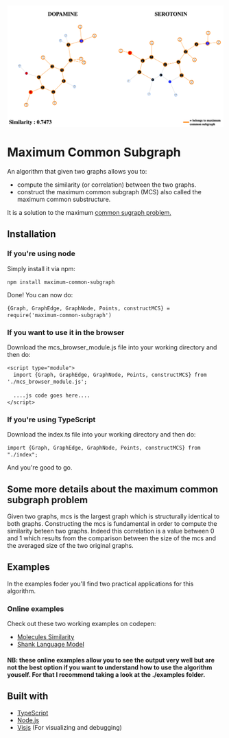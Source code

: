 ![Alt text](imgs/dopamine_serotonin_similarity.png?raw=true "Dopamine Serotonin Similarity")
# Maximum Common Subgraph
An algorithm that given two graphs allows you to:
* compute the similarity (or correlation) between the two graphs. 
* construct the maximum common subgraph (MCS) also called the maximum common substructure.

It is a solution to the maximum [common sugraph problem.](https://www.google.com/search?sxsrf=ACYBGNSN6w2aDBEq0Q7AFsOOWMdOjRMidQ%3A1571432071191&ei=hyaqXe-oC9CFmwX94IXABw&q=maximum+common+subgraph+problem&oq=maximum+common+subgraph+problem)

## Installation
### If you're using node 
Simply install it via npm:
```
npm install maximum-common-subgraph
```
Done! You can now do:
```
{Graph, GraphEdge, GraphNode, Points, constructMCS} = require('maximum-common-subgraph')
```

### If you want to use it in the browser
Download the mcs_browser_module.js file into your working directory and then do:
```
<script type="module">
  import {Graph, GraphEdge, GraphNode, Points, constructMCS} from './mcs_browser_module.js';
  
  ....js code goes here....
</script>
```

### If you're using TypeScript
Download the index.ts file into your working directory and then do:
```
import {Graph, GraphEdge, GraphNode, Points, constructMCS} from "./index";
```
And you're good to go. 

## Some more details about the maximum common subgraph problem
Given two graphs, mcs is the largest graph which is structurally identical to both graphs. Constructing the mcs is fundamental in order to compute the similarity beteen two graphs. Indeed this correlation is a value between 0 and 1 which results from the comparison between the size of the mcs and the averaged size of the two original graphs. 

## Examples
In the examples foder you'll find two practical applications for this algorithm. 
### Online examples
Check out these two working examples on codepen:
* [Molecules Similarity](https://codepen.io/giuliozani/full/zYYoYLo)
* [Shank Language Model](https://codepen.io/giuliozani/full/ZEEpdxQ)
#### NB: these online examples allow you to see the output very well but are not the best option if you want to understand how to use the algorithm youself. For that I recommend taking a look at the ./examples folder.

## Built with
* [TypeScript](https://www.typescriptlang.org/)
* [Node.js](https://nodejs.org/en/)
* [Visjs](https://visjs.github.io/vis-network/examples/) (For visualizing and debugging)
